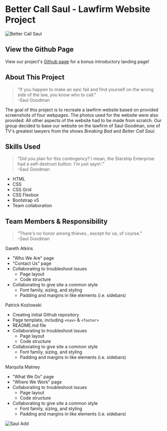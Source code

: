 # Better Call Saul - Lawfirm Website Project

![Better Call Saul](https://images.fanart.tv/bigpreview/better-call-saul-54f5f3feafb8a.png)

## View the Github Page
View our project's [Github page](https://pjkozlowskijr.github.io/bettercallsaul/) for a bonus introductory landing page!

## About This Project

> "If you happen to make an epic fail and find yourself on the wrong side of the law, you know who to call."   
> -Saul Goodman

The goal of this project is to recreate a lawfirm website based on provided screenshots of four webpages. The photos used for the website were also provided. All other aspects of the website had to be made from scratch. Our group decided to base our website on the lawfirm of Saul Goodman, one of TV's greatest lawyers from the shows *Breaking Bad* and *Better Call Saul*.

## Skills Used

> "Did you plan for this contingency? I mean, the Starship Enterprise had a self-destruct button. I'm just sayin'."   
> -Saul Goodman

- HTML
- CSS
- CSS Grid
- CSS Flexbox
- Bootstrap v5
- Team collaboration

## Team Members & Responsibility

> "There's no honor among thieves...except for us, of course."    
> -Saul Goodman

Gareth Atkins
- "Who We Are" page
- "Contact Us" page
- Collaborating to troubleshoot issues
  - Page layout
  - Code structure
- Collaborating to give site a common style
  - Font family, sizing, and styling
  - Padding and margins in like elements (i.e. sidebars)

Patrick Kozlowski
- Creating initial Github repository
- Page template, including `<nav>` & `<footer>`
- README.md file
- Collaborating to troubleshoot issues
  - Page layout
  - Code structure
- Collaborating to give site a common style
  - Font family, sizing, and styling
  - Padding and margins in like elements (i.e. sidebars)

Marquita Matney
- "What We Do" page
- "Where We Work" page
- Collaborating to troubleshoot issues
  - Page layout
  - Code structure
- Collaborating to give site a common style
  - Font family, sizing, and styling
  - Padding and margins in like elements (i.e. sidebars)

![Saul Add](https://www.dafont.com/forum/attach/orig/2/0/209781.jpg)
